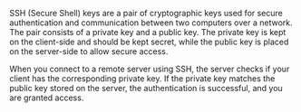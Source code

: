 SSH (Secure Shell) keys are a pair of cryptographic keys used for secure authentication and communication between two computers over a network. The pair consists of a private key and a public key. The private key is kept on the client-side and should be kept secret, while the public key is placed on the server-side to allow secure access.

When you connect to a remote server using SSH, the server checks if your client has the corresponding private key. If the private key matches the public key stored on the server, the authentication is successful, and you are granted access.
